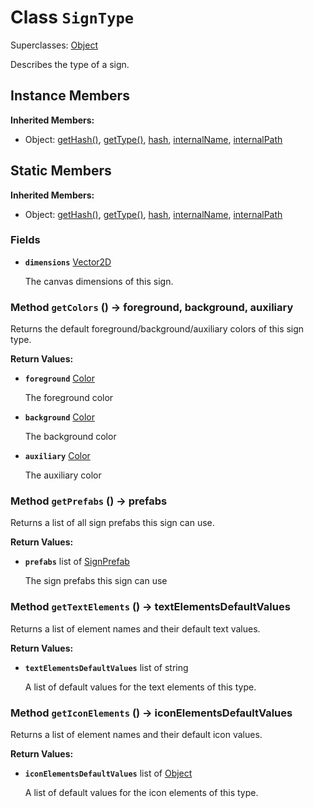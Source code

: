 # Class <code>SignType</code>

Superclasses: <a href="Object.md">Object</a>

Describes the type of a sign.
## Instance Members
<b>Inherited Members:</b>
- Object: <a href="Object.md#getHash">getHash()</a>, <a href="Object.md#getType">getType()</a>, <a href="Object.md#hash">hash</a>, <a href="Object.md#internalName">internalName</a>, <a href="Object.md#internalPath">internalPath</a>
## Static Members
<b>Inherited Members:</b>
- Object: <a href="Object.md#getHash">getHash()</a>, <a href="Object.md#getType">getType()</a>, <a href="Object.md#hash">hash</a>, <a href="Object.md#internalName">internalName</a>, <a href="Object.md#internalPath">internalPath</a>
### Fields
- <code><b>dimensions</b></code> <a href="../structs/Vector2D.md">Vector2D</a>

  The canvas dimensions of this sign.
### Method <code>getColors</code> () → foreground, background, auxiliary
Returns the default foreground/background/auxiliary colors of this sign type.


<b>Return Values:</b>

- <code><b>foreground</b></code> <a href="../structs/Color.md">Color</a>

  The foreground color
- <code><b>background</b></code> <a href="../structs/Color.md">Color</a>

  The background color
- <code><b>auxiliary</b></code> <a href="../structs/Color.md">Color</a>

  The auxiliary color
### Method <code>getPrefabs</code> () → prefabs
Returns a list of all sign prefabs this sign can use.


<b>Return Values:</b>

- <code><b>prefabs</b></code> list of <a href="SignPrefab.md">SignPrefab</a>

  The sign prefabs this sign can use
### Method <code>getTextElements</code> () → textElementsDefaultValues
Returns a list of element names and their default text values.


<b>Return Values:</b>

- <code><b>textElementsDefaultValues</b></code> list of string

  A list of default values for the text elements of this type.
### Method <code>getIconElements</code> () → iconElementsDefaultValues
Returns a list of element names and their default icon values.


<b>Return Values:</b>

- <code><b>iconElementsDefaultValues</b></code> list of <a href="Object.md">Object</a>

  A list of default values for the icon elements of this type.